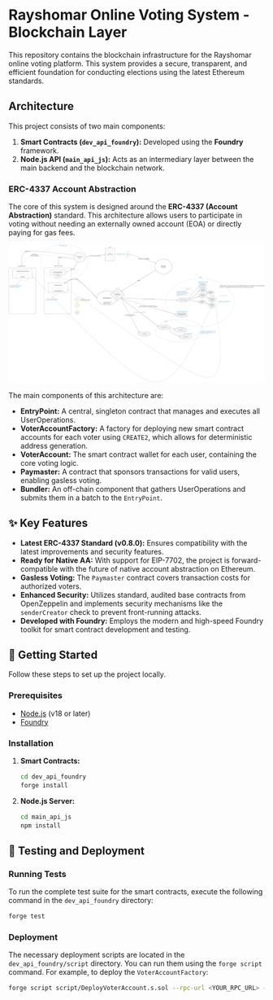 # Rayshomar Online Voting System - Blockchain Layer

This repository contains the blockchain infrastructure for the Rayshomar online voting platform. This system provides a secure, transparent, and efficient foundation for conducting elections using the latest Ethereum standards.

## Architecture

This project consists of two main components:

1.  **Smart Contracts (`dev_api_foundry`):** Developed using the **Foundry** framework.
2.  **Node.js API (`main_api_js`):** Acts as an intermediary layer between the main backend and the blockchain network.

### ERC-4337 Account Abstraction

The core of this system is designed around the **ERC-4337 (Account Abstraction)** standard. This architecture allows users to participate in voting without needing an externally owned account (EOA) or directly paying for gas fees.

![Architecture Diagram](dev_api_foundry/Account%20Abstraction%20Digram.png)

The main components of this architecture are:

-   **EntryPoint:** A central, singleton contract that manages and executes all UserOperations.
-   **VoterAccountFactory:** A factory for deploying new smart contract accounts for each voter using `CREATE2`, which allows for deterministic address generation.
-   **VoterAccount:** The smart contract wallet for each user, containing the core voting logic.
-   **Paymaster:** A contract that sponsors transactions for valid users, enabling gasless voting.
-   **Bundler:** An off-chain component that gathers UserOperations and submits them in a batch to the `EntryPoint`.

## ✨ Key Features

-   **Latest ERC-4337 Standard (v0.8.0):** Ensures compatibility with the latest improvements and security features.
-   **Ready for Native AA:** With support for EIP-7702, the project is forward-compatible with the future of native account abstraction on Ethereum.
-   **Gasless Voting:** The `Paymaster` contract covers transaction costs for authorized voters.
-   **Enhanced Security:** Utilizes standard, audited base contracts from OpenZeppelin and implements security mechanisms like the `senderCreator` check to prevent front-running attacks.
-   **Developed with Foundry:** Employs the modern and high-speed Foundry toolkit for smart contract development and testing.

## 🚀 Getting Started

Follow these steps to set up the project locally.

### Prerequisites

-   [Node.js](https://nodejs.org/) (v18 or later)
-   [Foundry](https://getfoundry.sh/)

### Installation

1.  **Smart Contracts:**
    ```bash
    cd dev_api_foundry
    forge install
    ```

2.  **Node.js Server:**
    ```bash
    cd main_api_js
    npm install
    ```

## 🧪 Testing and Deployment

### Running Tests

To run the complete test suite for the smart contracts, execute the following command in the `dev_api_foundry` directory:

```bash
forge test
```

### Deployment

The necessary deployment scripts are located in the `dev_api_foundry/script` directory. You can run them using the `forge script` command. For example, to deploy the `VoterAccountFactory`:

```bash
forge script script/DeployVoterAccount.s.sol --rpc-url <YOUR_RPC_URL> --private-key <YOUR_PRIVATE_KEY> --broadcast
```
